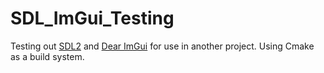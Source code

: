 # SDL_ImGui_Testing
Testing out [SDL2](https://github.com/libsdl-org/SDL) and [Dear ImGui](https://github.com/ocornut/imgui) for use in another project. Using Cmake as a build system.
